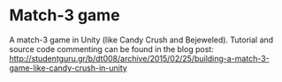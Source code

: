 # Match-3 game 
A match-3 game in Unity (like Candy Crush and Bejeweled). Tutorial and source code commenting can be found in the blog post: http://studentguru.gr/b/dt008/archive/2015/02/25/building-a-match-3-game-like-candy-crush-in-unity
